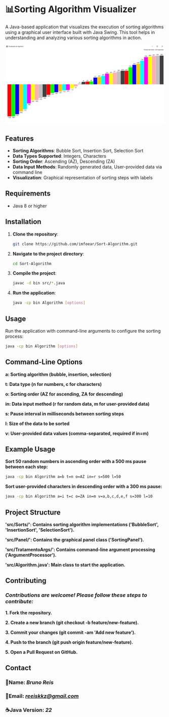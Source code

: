 # 📊Sorting Algorithm Visualizer

A Java-based application that visualizes the execution of sorting algorithms using a graphical user interface built with Java Swing. This tool helps in understanding and analyzing various sorting algorithms in action.

![Sorting Algorithm Visualizer](img/sort_algorithm.png)

## Features

- **Sorting Algorithms**: Bubble Sort, Insertion Sort, Selection Sort
- **Data Types Supported**: Integers, Characters
- **Sorting Order**: Ascending (AZ), Descending (ZA)
- **Data Input Methods**: Randomly generated data, User-provided data via command line
- **Visualization**: Graphical representation of sorting steps with labels

## Requirements

- Java 8 or higher

## Installation

1. **Clone the repository**:
    ```bash
    git clone https://github.com/imfeear/Sort-Algorithm.git
    ```
2. **Navigate to the project directory**:
    ```bash
    cd Sort-Algorithm
    ```
3. **Compile the project**:
    ```bash
    javac -d bin src/*.java
    ```
4. **Run the application**:
    ```bash
    java -cp bin Algorithm [options]
    ```

## Usage

Run the application with command-line arguments to configure the sorting process:

```bash
java -cp bin Algorithm [options]
```
## Command-Line Options

**a: Sorting algorithm (bubble, insertion, selection)**

**t: Data type (n for numbers, c for characters)**

**o: Sorting order (AZ for ascending, ZA for descending)**

**in: Data input method (r for random data, m for user-provided data)**

**s: Pause interval in milliseconds between sorting steps**

**l: Size of the data to be sorted**

**v: User-provided data values (comma-separated, required if in=m)**

## Example Usage

**Sort 50 random numbers in ascending order with a 500 ms pause between each step:**
```bash
java -cp bin Algorithm a=b t=n o=AZ in=r s=500 l=50
```
**Sort user-provided characters in descending order with a 300 ms pause:**
```bash
java -cp bin Algorithm a=i t=c o=ZA in=m v=a,b,c,d,e,f s=300 l=10
```
## Project Structure

**'src/Sorts/': Contains sorting algorithm implementations ('BubbleSort', 'InsertionSort', 'SelectionSort').**

**'src/Panel/': Contains the graphical panel class ('SortingPanel').**

**'src/TratamentoArgs/': Contains command-line argument processing ('ArgumentProcessor').**

**'src/Algorithm.java': Main class to start the application.**

## Contributing

### *Contributions are welcome! Please follow these steps to contribute:*

**1. Fork the repository.**

**2. Create a new branch (git checkout -b feature/new-feature).**

**3. Commit your changes (git commit -am 'Add new feature').**

**4. Push to the branch (git push origin feature/new-feature).**

**5. Open a Pull Request on GitHub.**

## Contact

### 📛**Name:** *Bruno Reis*


### 📧Email: *reeiskkz@gmail.com*

### ☕**Java Version:** *22*




